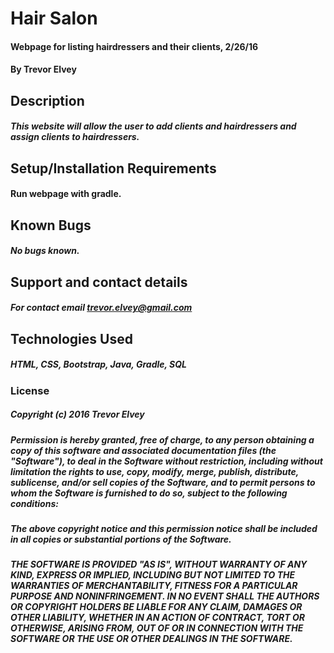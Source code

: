 # Hair Salon

#### Webpage for listing hairdressers and their clients, 2/26/16

#### By Trevor Elvey

## Description

##### This website will allow the user to add clients and hairdressers and assign clients to hairdressers.

## Setup/Installation Requirements

#### Run webpage with gradle.

## Known Bugs

##### No bugs known.

## Support and contact details

##### For contact email trevor.elvey@gmail.com

## Technologies Used

##### HTML, CSS, Bootstrap, Java, Gradle, SQL

### License

##### Copyright (c) 2016 Trevor Elvey

##### Permission is hereby granted, free of charge, to any person obtaining a copy of this software and associated documentation files (the "Software"), to deal in the Software without restriction, including without limitation the rights to use, copy, modify, merge, publish, distribute, sublicense, and/or sell copies of the Software, and to permit persons to whom the Software is furnished to do so, subject to the following conditions:

##### The above copyright notice and this permission notice shall be included in all copies or substantial portions of the Software.

##### THE SOFTWARE IS PROVIDED "AS IS", WITHOUT WARRANTY OF ANY KIND, EXPRESS OR IMPLIED, INCLUDING BUT NOT LIMITED TO THE WARRANTIES OF MERCHANTABILITY, FITNESS FOR A PARTICULAR PURPOSE AND NONINFRINGEMENT. IN NO EVENT SHALL THE AUTHORS OR COPYRIGHT HOLDERS BE LIABLE FOR ANY CLAIM, DAMAGES OR OTHER LIABILITY, WHETHER IN AN ACTION OF CONTRACT, TORT OR OTHERWISE, ARISING FROM, OUT OF OR IN CONNECTION WITH THE SOFTWARE OR THE USE OR OTHER DEALINGS IN THE SOFTWARE.
